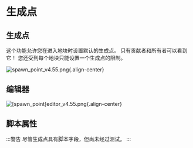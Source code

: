 # 生成点

## 生成点

这个功能允许您在进入地块时设置默认的生成点。
只有贡献者和所有者可以看到它！
您还受到每个地块只能设置一个生成点的限制。

![spawn_point_v4.55.png](/features/spawn_point_v4.55.png){.align-center}

## 编辑器

![[spawn_point]editor_v4.55.png](/features/[spawn_point]editor_v4.55.png){.align-center}

## 脚本属性

:::警告
尽管生成点具有脚本字段，但尚未经过测试。
:::